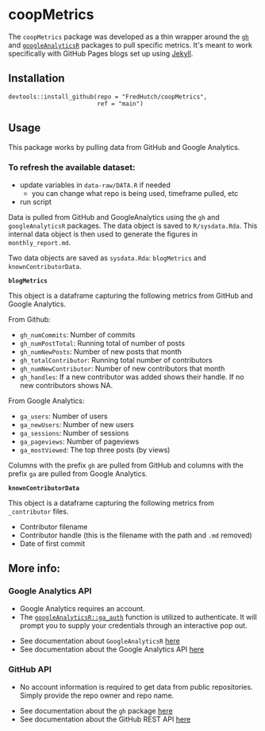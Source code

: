 # coopMetrics

The `coopMetrics` package was developed as a thin wrapper around the [`gh`](https://github.com/r-lib/gh) and [`googleAnalyticsR`](https://code.markedmondson.me/googleAnalyticsR/) packages to pull specific metrics. It's meant to work specifically with GitHub Pages blogs set up using [Jekyll](https://jekyllrb.com/). 

## Installation

```
devtools::install_github(repo = "FredHutch/coopMetrics",
                         ref = "main")
```

## Usage

This package works by pulling data from GitHub and Google Analytics. 

### To refresh the available dataset:
- update variables in `data-raw/DATA.R` if needed
  - you can change what repo is being used, timeframe pulled, etc
- run script

Data is pulled from GitHub and GoogleAnalytics using the `gh` and `googleAnalyticsR` packages. The data object is saved to `R/sysdata.Rda`. This internal data object is then used to generate the figures in `monthly_report.md`. 

Two data objects are saved as `sysdata.Rda`: `blogMetrics` and `knownContributorData`.

**`blogMetrics`**

This object is a dataframe capturing the following metrics from GitHub and Google Analytics.

From Github:
- `gh_numCommits`: Number of commits
- `gh_numPostTotal`: Running total of number of posts
- `gh_numNewPosts`: Number of new posts that month
- `gh_totalContributor`: Running total number of contributors
- `gh_numNewContributor`: Number of new contributors that month
- `gh_handles`: If a new contributor was added shows their handle. If no new contributors shows NA.

From Google Analytics:
- `ga_users`: Number of users
- `ga_newUsers`: Number of new users
- `ga_sessions`: Number of sessions
- `ga_pageviews`: Number of pageviews
- `ga_mostViewed`: The top three posts (by views)

Columns with the prefix `gh` are pulled from GitHub and columns with the prefix `ga` are pulled from Google Analytics.

**`knownContributorData`**

This object is a dataframe capturing the following metrics from `_contributor` files.

- Contributor filename
- Contributor handle (this is the filename with the path and `.md` removed)
- Date of first commit

## More info:

### Google Analytics API
- Google Analytics requires an account. 
- The [`googleAnalyticsR::ga_auth`](https://www.rdocumentation.org/packages/googleAnalyticsR/versions/0.8.0/topics/ga_auth) function is utilized to authenticate. It will prompt you to supply your credentials through an interactive pop out.

* See documentation about `GoogleAnalyticsR` [here](https://code.markedmondson.me/googleAnalyticsR/)
* See documentation about the Google Analytics API [here](https://developers.google.com/analytics/devguides/reporting/core/v4)

### GitHub API
- No account information is required to get data from public repositories. Simply provide the repo owner and repo name.

* See documentation about the `gh` package [here](https://github.com/r-lib/gh)
* See documentation about the GitHub REST API [here](https://docs.github.com/en/rest)
